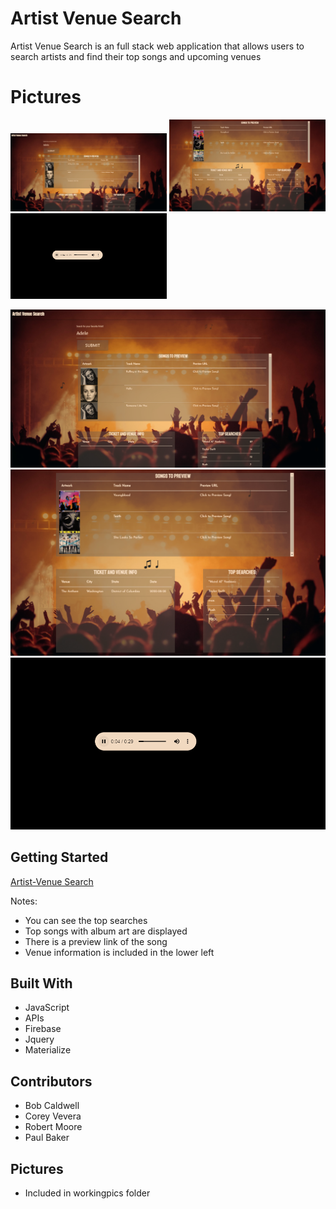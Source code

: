 # Artist Venue Search

Artist Venue Search is an full stack web application that allows users to search artists and find their top songs and upcoming venues

# Pictures

<img src="/workingpics/Capture1.png" alt="Capture 1" width="250" />
<img src="/workingpics/Capture2.png" alt="Capture 2" width="250"/>
<img src="/workingpics/Capture3.png" alt="Capture 3" width="250"/>

![picture](workingpics/Capture1.png)
![picture](workingpics/Capture2.png)
![picture](workingpics/Capture3.png)



## Getting Started


[Artist-Venue Search](https://robertmoore40.github.io/Venue-Search/)

Notes:

- You can see the top searches
- Top songs with album art are displayed
- There is a preview link of the song
- Venue information is included in the lower left


## Built With

* JavaScript
* APIs
* Firebase
* Jquery
* Materialize



## Contributors

* Bob Caldwell
* Corey Vevera
* Robert Moore
* Paul Baker

## Pictures

* Included in workingpics folder



